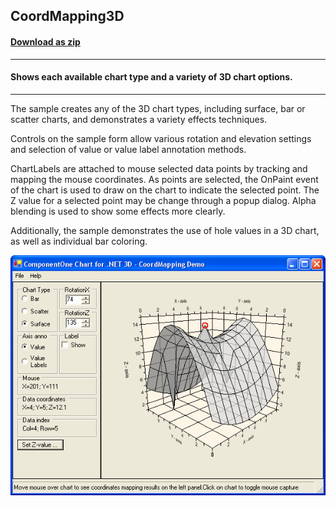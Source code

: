 ## CoordMapping3D
#### [Download as zip](https://grapecity.github.io/DownGit/#/home?url=https://github.com/GrapeCity/ComponentOne-WinForms-Samples/tree/master/NetFramework\Charts\CS\CoordMapping3D)
____
#### Shows each available chart type and a variety of 3D chart options.
____
The sample creates any of the 3D chart types, including surface, bar or scatter charts, and demonstrates a variety effects techniques.

Controls on the sample form allow various rotation and elevation settings and selection of value or value label annotation methods.

ChartLabels are attached to mouse selected data points by tracking and mapping the mouse coordinates.
As points are selected, the OnPaint event of the chart is used to draw on the chart to indicate the selected point.
The Z value for a selected point may be change through a popup dialog. Alpha blending is used to show some effects more clearly.

Additionally, the sample demonstrates the use of hole values in a 3D chart, as well as individual bar coloring.

![screenshot](screenshot.png)
